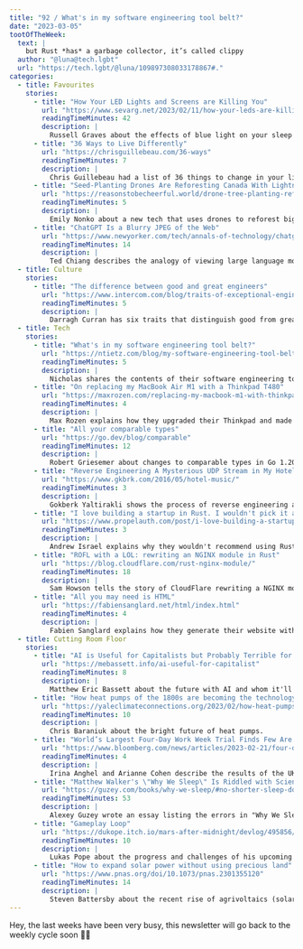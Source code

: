 ```yaml
---
title: "92 / What's in my software engineering tool belt?"
date: "2023-03-05"
tootOfTheWeek:
  text: |
    but Rust *has* a garbage collector, it’s called clippy
  author: "@luna@tech.lgbt"
  url: "https://tech.lgbt/@luna/109897308033178867#."
categories:
  - title: Favourites
    stories:
      - title: "How Your LED Lights and Screens are Killing You"
        url: "https://www.sevarg.net/2023/02/11/how-your-leds-are-killing-you"
        readingTimeMinutes: 42
        description: |
          Russell Graves about the effects of blue light on your sleep and cancer risk and what to do about it.
      - title: "36 Ways to Live Differently"
        url: "https://chrisguillebeau.com/36-ways"
        readingTimeMinutes: 7 
        description: |
          Chris Guillebeau had a list of 36 things to change in your life for the better.
      - title: "Seed-Planting Drones Are Reforesting Canada With Lightning Speed"
        url: "https://reasonstobecheerful.world/drone-tree-planting-reforesting-after-wildfires/"
        readingTimeMinutes: 5 
        description: |
          Emily Nonko about a new tech that uses drones to reforest big areas.
      - title: "ChatGPT Is a Blurry JPEG of the Web"
        url: "https://www.newyorker.com/tech/annals-of-technology/chatgpt-is-a-blurry-jpeg-of-the-web"
        readingTimeMinutes: 14
        description: |
          Ted Chiang describes the analogy of viewing large language models like GPT-3 (and therefore ChatGPT) like a blurry view of the web, similar to compressed images.
  - title: Culture
    stories:
      - title: "The difference between good and great engineers"
        url: "https://www.intercom.com/blog/traits-of-exceptional-engineers/"
        readingTimeMinutes: 5 
        description: |
          Darragh Curran has six traits that distinguish good from great engineers.
  - title: Tech
    stories:
      - title: "What's in my software engineering tool belt?"
        url: "https://ntietz.com/blog/my-software-engineering-tool-belt/"
        readingTimeMinutes: 5 
        description: |
          Nicholas shares the contents of their software engineering tool belt.
      - title: "On replacing my MacBook Air M1 with a Thinkpad T480"
        url: "https://maxrozen.com/replacing-my-macbook-m1-with-thinkpad-t480"
        readingTimeMinutes: 4 
        description: |
          Max Rozen explains how they upgraded their Thinkpad and made it a real alternative to their MacBook.
      - title: "All your comparable types"
        url: "https://go.dev/blog/comparable"
        readingTimeMinutes: 12
        description: |
          Robert Griesemer about changes to comparable types in Go 1.20.
      - title: "Reverse Engineering A Mysterious UDP Stream in My Hotel"
        url: "https://www.gkbrk.com/2016/05/hotel-music/"
        readingTimeMinutes: 3 
        description: |
          Gokberk Yaltirakli shows the process of reverse engineering a multicast UDP stream in a hotel.
      - title: "I love building a startup in Rust. I wouldn't pick it again."
        url: "https://www.propelauth.com/post/i-love-building-a-startup-in-rust-i-wouldnt-pick-it-again"
        readingTimeMinutes: 3 
        description: |
          Andrew Israel explains why they wouldn't recommend using Rust for an early startup.
      - title: "ROFL with a LOL: rewriting an NGINX module in Rust"
        url: "https://blog.cloudflare.com/rust-nginx-module/"
        readingTimeMinutes: 18
        description: |
          Sam Howson tells the story of CloudFlare rewriting a NGINX module from C to Rust for safety.
      - title: "All you may need is HTML"
        url: "https://fabiensanglard.net/html/index.html"
        readingTimeMinutes: 4 
        description: |
          Fabien Sanglard explains how they generate their website with a custom SSG and little CSS.
  - title: Cutting Room Floor
    stories:
      - title: "AI is Useful for Capitalists but Probably Terrible for Anyone Else"
        url: "https://mebassett.info/ai-useful-for-capitalist"
        readingTimeMinutes: 8 
        description: |
          Matthew Eric Bassett about the future with AI and whom it'll benefit.
      - title: "How heat pumps of the 1800s are becoming the technology of the future"
        url: "https://yaleclimateconnections.org/2023/02/how-heat-pumps-of-the-1800s-are-becoming-the-technology-of-the-future/"
        readingTimeMinutes: 10
        description: |
          Chris Baraniuk about the bright future of heat pumps.
      - title: "World’s Largest Four-Day Work Week Trial Finds Few Are Going Back"
        url: "https://www.bloomberg.com/news/articles/2023-02-21/four-day-work-week-uk-study-finds-majority-of-employers-shifting"
        readingTimeMinutes: 4 
        description: |
          Irina Anghel and Arianne Cohen describe the results of the UK trial for four-day weeks.
      - title: "Matthew Walker's \"Why We Sleep\" Is Riddled with Scientific and Factual Errors"
        url: "https://guzey.com/books/why-we-sleep/#no-shorter-sleep-does-not-imply-shorter-life-span"
        readingTimeMinutes: 53
        description: |
          Alexey Guzey wrote an essay listing the errors in "Why We Sleep".
      - title: "Gameplay Loop"
        url: "https://dukope.itch.io/mars-after-midnight/devlog/495856/gameplay-loop"
        readingTimeMinutes: 10
        description: |
          Lukas Pope about the progress and challenges of his upcoming Playdate game: Mars after Midnight.
      - title: "How to expand solar power without using precious land"
        url: "https://www.pnas.org/doi/10.1073/pnas.2301355120"
        readingTimeMinutes: 14
        description: |
          Steven Battersby about the recent rise of agrivoltaics (solar panels above farm grounds) and floatovoltaics (solar panels floating on water).
---
```


Hey, the last weeks have been very busy, this newsletter will go back to the 
weekly cycle soon ✌🏻

